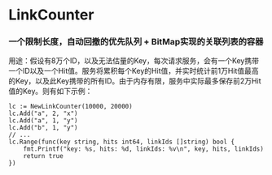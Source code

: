 # LinkCounter
### 一个限制长度，自动回撤的优先队列 + BitMap实现的关联列表的容器

用途：假设有8万个ID，以及无法估量的Key，每次请求服务，会有一个Key携带一个ID以及一个Hit值。服务将累积每个Key的Hit值，并实时统计前1万Hit值最高的Key，以及此Key携带的所有ID。由于内存有限，服务中实际最多保存前2万Hit值的Key。则有如下示例：

```
lc := NewLinkCounter(10000, 20000)
lc.Add("a", 2, "x")
lc.Add("a", 1, "y")
lc.Add("b", 1, "y")
// ...
lc.Range(func(key string, hits int64, linkIds []string) bool {
    fmt.Printf("key: %s, hits: %d, linkIds: %v\n", key, hits, linkIds)
    return true
})
```
